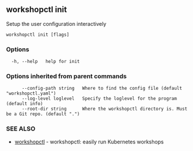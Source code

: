 ## workshopctl init

Setup the user configuration interactively

```
workshopctl init [flags]
```

### Options

```
  -h, --help   help for init
```

### Options inherited from parent commands

```
      --config-path string   Where to find the config file (default "workshopctl.yaml")
      --log-level loglevel   Specify the loglevel for the program (default info)
      --root-dir string      Where the workshopctl directory is. Must be a Git repo. (default ".")
```

### SEE ALSO

* [workshopctl](workshopctl.md)	 - workshopctl: easily run Kubernetes workshops

